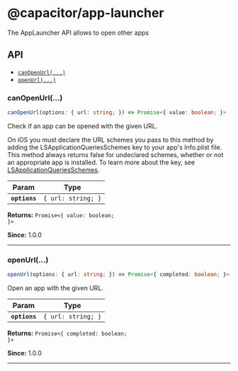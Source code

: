 # @capacitor/app-launcher

The AppLauncher API allows to open other apps

## API

<docgen-index>

* [`canOpenUrl(...)`](#canopenurl)
* [`openUrl(...)`](#openurl)

</docgen-index>

<docgen-api>
<!--Update the source file JSDoc comments and rerun docgen to update the docs below-->

### canOpenUrl(...)

```typescript
canOpenUrl(options: { url: string; }) => Promise<{ value: boolean; }>
```

Check if an app can be opened with the given URL.

On iOS  you must declare the URL schemes you pass to this method by adding
the LSApplicationQueriesSchemes key to your app's Info.plist file.
This method always returns false for undeclared schemes, whether or not an appropriate
app is installed. To learn more about the key, see
[LSApplicationQueriesSchemes](https://developer.apple.com/library/archive/documentation/General/Reference/InfoPlistKeyReference/Articles/LaunchServicesKeys.html#//apple_ref/doc/plist/info/LSApplicationQueriesSchemes).

| Param         | Type                          |
| ------------- | ----------------------------- |
| **`options`** | <code>{ url: string; }</code> |

**Returns:** <code>Promise&lt;{ value: boolean; }&gt;</code>

**Since:** 1.0.0

--------------------


### openUrl(...)

```typescript
openUrl(options: { url: string; }) => Promise<{ completed: boolean; }>
```

Open an app with the given URL.

| Param         | Type                          |
| ------------- | ----------------------------- |
| **`options`** | <code>{ url: string; }</code> |

**Returns:** <code>Promise&lt;{ completed: boolean; }&gt;</code>

**Since:** 1.0.0

--------------------

</docgen-api>
